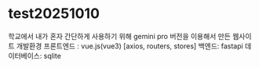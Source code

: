 # test20251010

학교에서 내가 혼자 간단하게 사용하기 위해 gemini pro 버전을 이용해서 만든 웹사이트
개발환경
프론트엔드 : vue.js(vue3) [axios, routers, stores]
백엔드: fastapi
데이터베이스: sqlite
